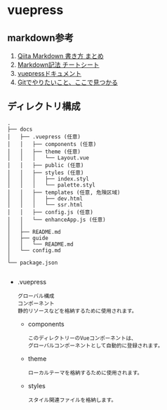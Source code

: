 # vuepress
## markdown参考
1. [Qiita Markdown 書き方 まとめ](https://qiita.com/shizuma/items/8616bbe3ebe8ab0b6ca1)
2. [Markdown記法 チートシート](https://qiita.com/Qiita/items/c686397e4a0f4f11683d)
3. [vuepressドキュメント](https://vuepress.vuejs.org/guide/getting-started.html#prerequisites)
4. [Gitでやりたいこと、ここで見つかる](https://qiita.com/shimotaroo/items/b73d896ace10894fd290)
## ディレクトリ構成
```
.
├── docs
│   ├── .vuepress (任意)
│   │   ├── components (任意)
│   │   ├── theme (任意)
│   │   │   └── Layout.vue
│   │   ├── public (任意)
│   │   ├── styles (任意)
│   │   │   ├── index.styl
│   │   │   └── palette.styl
│   │   ├── templates (任意, 危険区域)
│   │   │   ├── dev.html
│   │   │   └── ssr.html
│   │   ├── config.js (任意)
│   │   └── enhanceApp.js (任意)
│   │ 
│   ├── README.md
│   ├── guide
│   │   └── README.md
│   └── config.md
│ 
└── package.json


```

- .vuepress  
  ```
  グローバル構成
  コンポーネント
  静的リソースなどを格納するために使用されます。
  ```
    - components  
      ```
      このディレクトリーのVueコンポーネントは、
      グローバルコンポーネントとして自動的に登録されます。
      ```
    - theme  
      ```
      ローカルテーマを格納するために使用されます。
      ```
    - styles
      ```
      スタイル関連ファイルを格納します。
      ```
